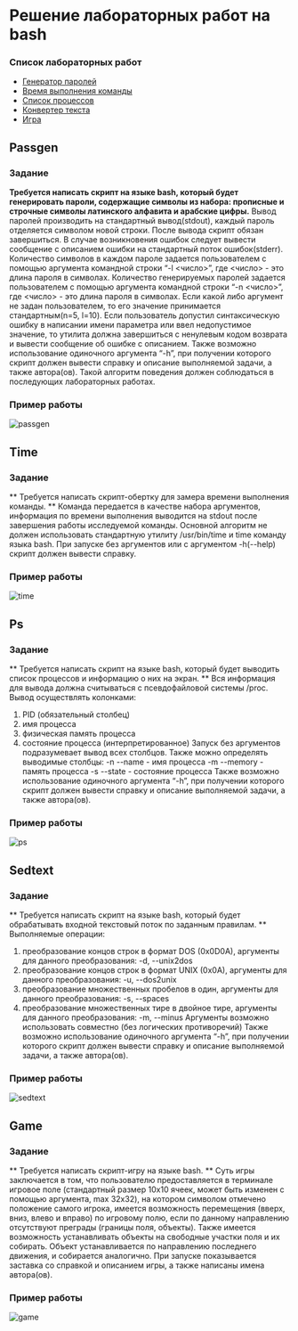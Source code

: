 # Решение лабораторных работ на bash

### Список лабораторных работ
* [Генератор паролей](#passgen)
* [Время выполнения команды](#time)
* [Список процессов](#ps)
* [Конвертер текста](#sedtext)
* [Игра](#game)

## Passgen

### Задание

**Требуется написать скрипт на языке bash, который будет генерировать пароли, содержащие символы из набора: прописные и строчные символы латинского алфавита и арабские цифры.**
Вывод паролей производить на стандартный вывод(stdout), каждый пароль отделяется символом новой строки. После вывода скрипт обязан завершиться. В случае возникновения ошибок следует вывести сообщение с описанием ошибки на стандартный поток ошибок(stderr).
Количество символов в каждом пароле задается пользователем с помощью аргумента командной строки “-l <число>”, где <число> - это длина пароля в символах.
Количество генерируемых паролей задается пользователем с помощью аргумента командной строки “-n <число>”, где <число> - это длина пароля в символах.
Если какой либо аргумент не задан пользователем, то его значение принимается стандартным(n=5, l=10).
Если пользователь допустил синтаксическую ошибку в написании имени параметра или ввел недопустимое значение, то утилита должна завершиться с ненулевым кодом возврата и вывести сообщение об ошибке с описанием.
Также возможно использование одиночного аргумента “-h”, при получении которого скрипт должен вывести справку и описание выполняемой задачи, а также автора(ов).
Такой алгоритм поведения должен соблюдаться в последующих лабораторных работах. 

### Пример работы

![passgen](https://raw.githubusercontent.com/yeltsov/bash-course-labs/master/img/passgen.gif  "passgen")

## Time

### Задание

** Требуется написать скрипт-обертку для замера времени выполнения команды. **
Команда передается в качестве набора аргументов, информация по времени выполнения выводится на stdout после завершения работы исследуемой команды.
Основной алгоритм не должен использовать стандартную утилиту /usr/bin/time и time команду языка bash.
При запуске без аргументов или с аргументом -h(--help) скрипт должен вывести справку.

### Пример работы

![time](https://raw.githubusercontent.com/yeltsov/bash-course-labs/master/img/time.gif  "time")

## Ps

### Задание

** Требуется написать скрипт на языке bash, который будет выводить список процессов и информацию о них на экран. **
Вся информация для вывода должна считываться с псевдофайловой системы /proc.
Вывод осуществлять колонками:
1) PID (обязательный столбец)
2) имя процесса
3) физическая память процесса
4) состояние процесса (интерпретированное)
Запуск без аргументов подразумевает вывод всех столбцов.
Также можно определять выводимые столбцы:
-n --name - имя процесса
-m --memory - память процесса
-s --state - состояние процесса
Также возможно использование одиночного аргумента “-h”, при получении которого скрипт должен вывести справку и описание выполняемой задачи, а также автора(ов).

### Пример работы

![ps](https://raw.githubusercontent.com/yeltsov/bash-course-labs/master/img/ps.gif "ps")

## Sedtext

### Задание

** Требуется написать скрипт на языке bash, который будет обрабатывать входной текстовый поток по заданным правилам. **
Выполняемые операции:
1) преобразование концов строк в формат DOS (0x0D0A), аргументы для данного преобразования: -d, --unix2dos
2) преобразование концов строк в формат UNIX (0x0A), аргументы для данного преобразования: -u, --dos2unix
3) преобразование множественных пробелов в один, аргументы для данного преобразования: -s, --spaces
4) преобразование множественных тире в двойное тире, аргументы для данного преобразования: -m, --minus
Аргументы возможно использовать совместно (без логических противоречий)
Также возможно использование одиночного аргумента “-h”, при получении которого скрипт должен вывести справку и описание выполняемой задачи, а также автора(ов).

### Пример работы

![sedtext](https://raw.githubusercontent.com/yeltsov/bash-course-labs/master/img/sedtext.gif "sedtext")

## Game

### Задание

** Требуется написать скрипт-игру на языке bash. **
Суть игры заключается в том, что пользователю предоставляется в терминале игровое поле (стандартный размер 10х10 ячеек, может быть изменен с помощью аргумента, max 32x32), на котором символом отмечено положение самого игрока, имеется возможность перемещения (вверх, вниз, влево и вправо) по игровому полю, если по данному направлению отсутствуют преграды (границы поля, объекты).
Также имеется возможность устанавливать объекты на свободные участки поля и их собирать. Объект устанавливается по направлению последнего движения, и собирается аналогично.
При запуске показывается заставка со справкой и описанием игры, а также написаны имена автора(ов).

### Пример работы

![game](https://raw.githubusercontent.com/yeltsov/bash-course-labs/master/img/game.gif "game")